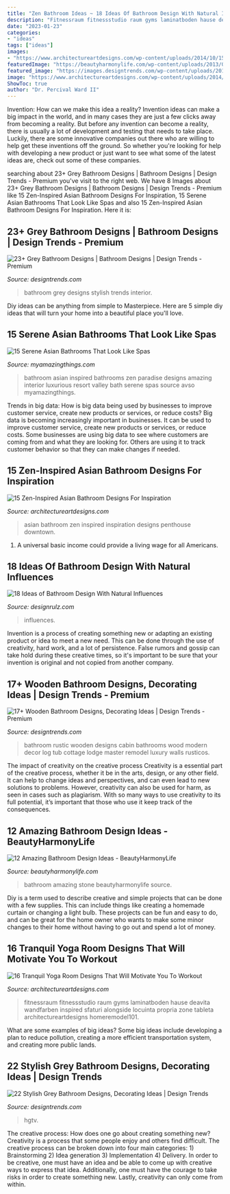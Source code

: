 ```yaml
---
title: "Zen Bathroom Ideas ~ 18 Ideas Of Bathroom Design With Natural Influences"
description: "Fitnessraum fitnessstudio raum gyms laminatboden hause deavita wandfarben inspired sfaturi alongside locuinta propria zone tableta architectureartdesigns homeremodel101"
date: "2023-01-23"
categories:
- "ideas"
tags: ["ideas"]
images:
- "https://www.architectureartdesigns.com/wp-content/uploads/2014/10/15-Zen-Inspired-Asian-Bathroom-Designs-For-Inspiration-3-630x418.jpg"
featuredImage: "https://beautyharmonylife.com/wp-content/uploads/2013/08/stone-bathroom-design-ideas-800x1203.jpg"
featured_image: "https://images.designtrends.com/wp-content/uploads/2016/03/09141514/Wooden-Rustic-Bathroom.jpg"
image: "https://www.architectureartdesigns.com/wp-content/uploads/2014/10/15-Zen-Inspired-Asian-Bathroom-Designs-For-Inspiration-3-630x418.jpg"
ShowToc: true
author: "Dr. Percival Ward II"
---
```



Invention: How can we make this idea a reality?
Invention ideas can make a big impact in the world, and in many cases they are just a few clicks away from becoming a reality. 
But before any invention can become a reality, there is usually a lot of development and testing that needs to take place. 
Luckily, there are some innovative companies out there who are willing to help get these inventions off the ground. 
 So whether you're looking for help with developing a new product or just want to see what some of the latest ideas are, check out some of these companies.

	

		
searching about 23+ Grey Bathroom Designs | Bathroom Designs | Design Trends - Premium you've visit to the right web. We have 8 Images about 23+ Grey Bathroom Designs | Bathroom Designs | Design Trends - Premium like 15 Zen-Inspired Asian Bathroom Designs For Inspiration, 15 Serene Asian Bathrooms That Look Like Spas and also 15 Zen-Inspired Asian Bathroom Designs For Inspiration. Here it is:
		
    
## 23+ Grey Bathroom Designs | Bathroom Designs | Design Trends - Premium

<img loading=lazy src="https://images.designtrends.com/wp-content/uploads/2016/03/04115309/Stylish-Grey-Bathroom.jpg" onerror="this.onerror=null;this.src='https://tse3.mm.bing.net/th?id=OIP.b68SReo8sifOaGEUCoiziwHaLN&amp;pid=15.1';" alt="23+ Grey Bathroom Designs | Bathroom Designs | Design Trends - Premium">

_Source: designtrends.com_

>bathroom grey designs stylish trends interior. 

	

Diy ideas can be anything from simple to Masterpiece. Here are 5 simple diy ideas that will turn your home into a beautiful place you'll love.

    
## 15 Serene Asian Bathrooms That Look Like Spas

<img loading=lazy src="https://myamazingthings.com/wp-content/uploads/2017/01/bath-1024x819.jpg" onerror="this.onerror=null;this.src='https://tse3.mm.bing.net/th?id=OIP._vKqcawT7rlnPCX6uHUZ0AHaF7&amp;pid=15.1';" alt="15 Serene Asian Bathrooms That Look Like Spas">

_Source: myamazingthings.com_

>bathroom asian inspired bathrooms zen paradise designs amazing interior luxurious resort valley bath serene spas source avso myamazingthings. 

	

Trends in big data: How is big data being used by businesses to improve customer service, create new products or services, or reduce costs?
Big data is becoming increasingly important in businesses. It can be used to improve customer service, create new products or services, or reduce costs. Some businesses are using big data to see where customers are coming from and what they are looking for. Others are using it to track customer behavior so that they can make changes if needed.

    
## 15 Zen-Inspired Asian Bathroom Designs For Inspiration

<img loading=lazy src="https://www.architectureartdesigns.com/wp-content/uploads/2014/10/15-Zen-Inspired-Asian-Bathroom-Designs-For-Inspiration-3-630x418.jpg" onerror="this.onerror=null;this.src='https://tse1.mm.bing.net/th?id=OIP.ubJP9KizsiyD68dyhPG_cwHaE6&amp;pid=15.1';" alt="15 Zen-Inspired Asian Bathroom Designs For Inspiration">

_Source: architectureartdesigns.com_

>asian bathroom zen inspired inspiration designs penthouse downtown. 

	

1. A universal basic income could provide a living wage for all Americans.

    
## 18 Ideas Of Bathroom Design With Natural Influences

<img loading=lazy src="https://cdn.designrulz.com/wp-content/uploads/2012/10/RX-HGRM-DL_bamboo-wall-bath_s3x4_lg.jpg" onerror="this.onerror=null;this.src='https://tse4.mm.bing.net/th?id=OIP.DiYKkc_OeKtKu5ScSA5TegHaJ4&amp;pid=15.1';" alt="18 Ideas of Bathroom Design With Natural Influences">

_Source: designrulz.com_

>influences. 

	

Invention is a process of creating something new or adapting an existing product or idea to meet a new need. This can be done through the use of creativity, hard work, and a lot of persistence. False rumors and gossip can take hold during these creative times, so it's important to be sure that your invention is original and not copied from another company.

    
## 17+ Wooden Bathroom Designs, Decorating Ideas | Design Trends - Premium

<img loading=lazy src="https://images.designtrends.com/wp-content/uploads/2016/03/09141514/Wooden-Rustic-Bathroom.jpg" onerror="this.onerror=null;this.src='https://tse4.mm.bing.net/th?id=OIP.cdKEIhKBkmZWffZsuvgh4QHaLH&amp;pid=15.1';" alt="17+ Wooden Bathroom Designs, Decorating Ideas | Design Trends - Premium">

_Source: designtrends.com_

>bathroom rustic wooden designs cabin bathrooms wood modern decor log tub cottage lodge master remodel luxury walls rusticos. 

	

The impact of creativity on the creative process
Creativity is a essential part of the creative process, whether it be in the arts, design, or any other field. It can help to change ideas and perspectives, and can even lead to new solutions to problems. However, creativity can also be used for harm, as seen in cases such as plagiarism. With so many ways to use creativity to its full potential, it’s important that those who use it keep track of the consequences.

    
## 12 Amazing Bathroom Design Ideas - BeautyHarmonyLife

<img loading=lazy src="https://beautyharmonylife.com/wp-content/uploads/2013/08/stone-bathroom-design-ideas-800x1203.jpg" onerror="this.onerror=null;this.src='https://tse2.mm.bing.net/th?id=OIP.6_yIDXccNkMZK7-koYROAQHaLI&amp;pid=15.1';" alt="12 Amazing Bathroom Design Ideas - BeautyHarmonyLife">

_Source: beautyharmonylife.com_

>bathroom amazing stone beautyharmonylife source. 

	

Diy is a term used to describe creative and simple projects that can be done with a few supplies. This can include things like creating a homemade curtain or changing a light bulb. These projects can be fun and easy to do, and can be great for the home owner who wants to make some minor changes to their home without having to go out and spend a lot of money.

    
## 16 Tranquil Yoga Room Designs That Will Motivate You To Workout

<img loading=lazy src="https://www.architectureartdesigns.com/wp-content/uploads/2014/11/16-Tranquil-Yoga-Room-Designs-That-Will-Motivate-You-To-Workout-9.jpg" onerror="this.onerror=null;this.src='https://tse2.mm.bing.net/th?id=OIP.1ypY1cWDqqli3OIQ9ITXcwHaFO&amp;pid=15.1';" alt="16 Tranquil Yoga Room Designs That Will Motivate You To Workout">

_Source: architectureartdesigns.com_

>fitnessraum fitnessstudio raum gyms laminatboden hause deavita wandfarben inspired sfaturi alongside locuinta propria zone tableta architectureartdesigns homeremodel101. 

	

What are some examples of big ideas?
Some big ideas include developing a plan to reduce pollution, creating a more efficient transportation system, and creating more public lands.

    
## 22 Stylish Grey Bathroom Designs, Decorating Ideas | Design Trends

<img loading=lazy src="https://images.designtrends.com/wp-content/uploads/2016/03/10073656/Contemporary-Gray-Bathroom-With-Natural-Wood-Vanity4.jpg" onerror="this.onerror=null;this.src='https://tse1.mm.bing.net/th?id=OIP.a3LCrZW48qQ6Zq7l5A31GQHaLH&amp;pid=15.1';" alt="22 Stylish Grey Bathroom Designs, Decorating Ideas | Design Trends">

_Source: designtrends.com_

>hgtv. 

	

The creative process: How does one go about creating something new?
Creativity is a process that some people enjoy and others find difficult. The creative process can be broken down into four main categories: 1) Brainstorming 2) Idea generation 3) Implementation 4) Delivery. In order to be creative, one must have an idea and be able to come up with creative ways to express that idea. Additionally, one must have the courage to take risks in order to create something new. Lastly, creativity can only come from within.

